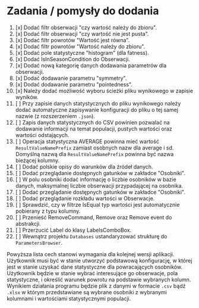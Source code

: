 # Zadania / pomysły do dodania

1. [x] Dodać filtr obserwacji "czy wartość należy do zbioru".
2. [x] Dodać filtr obserwacji "czy wartość nie jest pusta".
3. [x] Dodać filtr powrotów "Wartość jest równa".
4. [x] Dodać filtr powrotów "Wartość należy do zbioru".
5. [x] Dodać pole statystyczne "histogram" (dla fatness).
6. [x] Dodać IsInSeasonCondition do Obserwacji.
7. [x] Dodać nową kategorię danych dodawania parametrów dla obserwacji.
8. [x] Dodać dodawanie parametru "symmetry".
9. [x] Dodać dodawanie parametru "pointedness".
10. [x] Należy dodać możliwość wyboru ścieżki pliku wynikowego w zapisie wyników. 
21. [ ] Przy zapisie danych statystycznych do pliku wynikowego należy dodać automatyczne zapisywanie konfiguracji do pliku o tej samej nazwie (z rozszerzeniem `.json`).
12. [ ] Zapis danych statystycznych do CSV powinien pozwalać na dodawanie informacji na temat populacji, pustych wartości oraz wartości odstających.
13. [ ] Operacja statystyczna AVERAGE powinna mieć wartość `ResultValueNamePrefix` zamiast osobnych nazw dla average i sd. Domyślną nazwą dla `ResultValueNamePrefix` powinna być nazwa bieżącej kolumny.
14. [ ] Dodać polskie opisy do warunków dla źródeł danych.
15. [ ] Dodać przeglądanie dostępnych gatunków w zakładce "Osobniki".
16. [ ] W polu osobniki dodać informację o liczbie osobników w bazie danych, maksymalnej liczbie obserwacji przypadającej na osobnika.
17. [ ] Dodać przeglądanie dostępnych gatunków w zakładce "Osobniki".
18. [ ] Dodać przeglądanie rozkładu wartości w Obserwacje.
19. [ ] Sprawdzić, czy w filtrze IsEqual typ wartości jest automatycznie pobierany z typu kolumny.
20. [ ] Przenieść RemoveCommand, Remove oraz Remove event do abstrakcji.
21. [ ] Przerzucić Label do klasy LabelsComboBox.
22. [ ] Wewnątrz projektu `Databases` ustandaryzować strukturę do `ParametersBrowser`.

Powyższa lista cech stanowi wymagania dla kolejnej wersji aplikacji. Użytkownik musi być w stanie utworzyć podstawową konfigurację, w której jest w stanie uzyskać dane statystyczne dla powracających osobników. Użytkownik będzie w stanie wybrać interesujące go obserwacje, pola statystyczne, i określić warunek powrotu na podstawie wybranych kolumn. Wynikiem działania programu będzie plik z danymi w formacie `.csv` bądź `.xlsx` w którym przedstawiane są wybrane osobniki z wybranymi kolumnami i wartościami statystycznymi populacji.